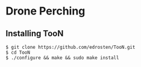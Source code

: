 # Drone Perching

## Installing TooN

```
$ git clone https://github.com/edrosten/TooN.git
$ cd TooN
$ ./configure && make && sudo make install
```
